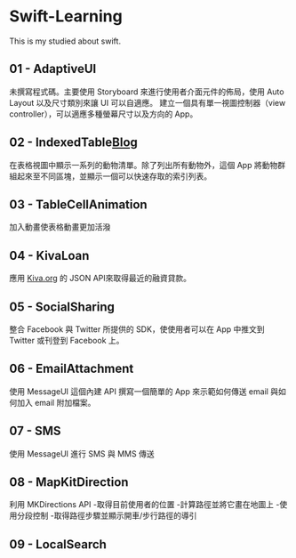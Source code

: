 # Swift-Learning
This is my studied about swift.

## 01 - AdaptiveUI
未撰寫程式碼。主要使用 Storyboard 來進行使用者介面元件的佈局，使用 Auto Layout 以及尺寸類別來讓 UI 可以自適應。
建立一個具有單一視圖控制器（view controller），可以適應多種螢幕尺寸以及方向的 App。

## 02 - IndexedTable[Blog](https://medium.com/@k022298/add-an-index-in-tableview-feeb919f82ab)
在表格視圖中顯示一系列的動物清單。除了列出所有動物外，這個 App 將動物群組起來至不同區塊，並顯示一個可以快速存取的索引列表。

## 03 - TableCellAnimation
加入動畫使表格動畫更加活潑

## 04 - KivaLoan
應用 [Kiva.org](https://www.kiva.org/) 的 JSON API來取得最近的融資貸款。

## 05 - SocialSharing
整合 Facebook 與 Twitter 所提供的 SDK，使使用者可以在 App 中推文到 Twitter 或刊登到 Facebook 上。

## 06 - EmailAttachment
使用 MessageUI 這個內建 API 撰寫一個簡單的 App 來示範如何傳送 email 與如何加入 email 附加檔案。

## 07 - SMS
使用 MessageUI 進行 SMS 與 MMS 傳送

## 08 - MapKitDirection
利用 MKDirections API
-取得目前使用者的位置
-計算路徑並將它畫在地圖上
-使用分段控制
-取得路徑步驟並顯示開車/步行路徑的導引

## 09 - LocalSearch
